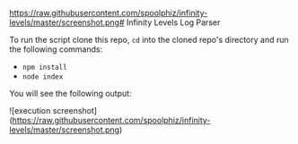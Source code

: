https://raw.githubusercontent.com/spoolphiz/infinity-levels/master/screenshot.png# Infinity Levels Log Parser

To run the script clone this repo, `cd` into the cloned repo's directory and run the following commands:

* `npm install`
* `node index`

You will see the following output:

![execution screenshot]
(https://raw.githubusercontent.com/spoolphiz/infinity-levels/master/screenshot.png)